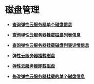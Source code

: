 # 磁盘管理<a name="ecs_02_0600"></a>

-   **[查询弹性云服务器单个磁盘信息](查询弹性云服务器单个磁盘信息.md)**  

-   **[查询弹性云服务器挂载磁盘列表信息](查询弹性云服务器挂载磁盘列表信息.md)**  

-   **[查询弹性云服务器挂载磁盘列表详情信息](查询弹性云服务器挂载磁盘列表详情信息.md)**  

-   **[弹性云服务器挂载磁盘](弹性云服务器挂载磁盘.md)**  

-   **[弹性云服务器卸载磁盘](弹性云服务器卸载磁盘.md)**  

-   **[修改弹性云服务器挂载的单个磁盘信息](修改弹性云服务器挂载的单个磁盘信息.md)**  

